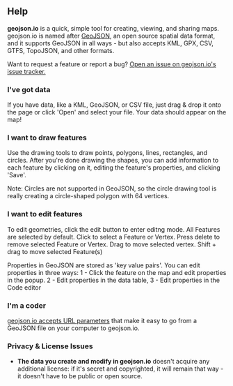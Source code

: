 ## Help

**geojson.io** is a quick, simple tool for creating, viewing, and sharing maps. geojson.io is named after [GeoJSON](http://geojson.org/), an open source spatial data format, and it supports GeoJSON in all ways - but also accepts KML, GPX, CSV, GTFS, TopoJSON, and other formats.

Want to request a feature or report a bug? [Open an issue on geojson.io's issue tracker.](https://github.com/mapbox/geojson.io/issues?state=open)

### I've got data

If you have data, like a KML, GeoJSON, or CSV file, just drag & drop it onto the page or click 'Open' and select your file. Your data should appear on the map!

### I want to draw features

Use the drawing tools to draw points, polygons, lines, rectangles, and circles. After you're done drawing the shapes, you can add information to each feature by clicking on it, editing the feature's properties, and clicking 'Save'.

Note: Circles are not supported in GeoJSON, so the circle drawing tool is really creating a circle-shaped polygon with 64 vertices.

### I want to edit features

To edit geometries, click the edit button to enter editng mode. All Features are selected by default. Click to select a Feature or Vertex. Press delete to remove selected Feature or Vertex. Drag to move selected vertex. Shift + drag to move selected Feature(s)

Properties in GeoJSON are stored as 'key value pairs'. You can edit properties in three ways: 1 - Click the feature on the map and edit properties in the popup. 2 - Edit properties in the data table, 3 - Edit properties in the Code editor


### I'm a coder

[geojson.io accepts URL parameters](#geojson-io-api) that make it easy to go from a GeoJSON file on your computer to geojson.io.

### Privacy & License Issues

*   **The data you create and modify in geojson.io** doesn't acquire any additional license: if it's secret and copyrighted, it will remain that way - it doesn't have to be public or open source.